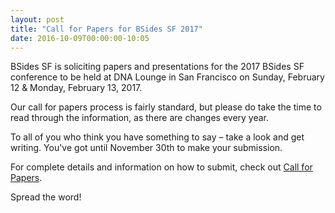 ```yaml
---
layout: post
title: "Call for Papers for BSides SF 2017"
date: 2016-10-09T00:00:00-10:05
---
```


BSides SF is soliciting papers and presentations for the 2017 BSides SF conference to be held at DNA Lounge in San Francisco on Sunday, February 12 & Monday, February 13, 2017.

Our call for papers process is fairly standard, but please do take the time to read through the information, as there are changes every year.

To all of you who think you have something to say – take a look and get writing. You've got until November 30th to make your submission.

For complete details and information on how to submit, check out [Call for Papers](/cfp.html).

Spread the word!
